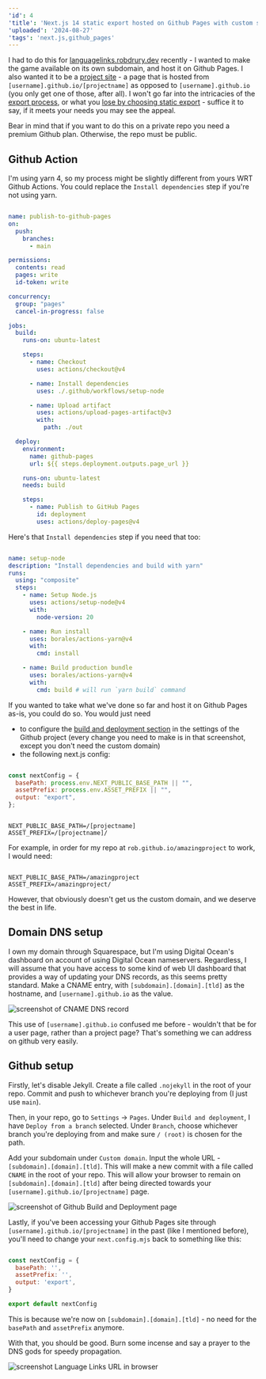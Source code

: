 ```yaml
---
'id': 4
'title': 'Next.js 14 static export hosted on Github Pages with custom subdomain'
'uploaded': '2024-08-27'
'tags': 'next.js,github_pages'
---
```


I had to do this for [languagelinks.robdrury.dev](https://languagelinks.robdrury.dev) recently - I wanted to make the game available on its own subdomain, and host it on Github Pages. I also wanted it to be a [project site](https://docs.github.com/en/pages/getting-started-with-github-pages/about-github-pages#types-of-github-pages-sites) - a page that is hosted from `[username].github.io/[projectname]` as opposed to `[username].github.io` (you only get one of those, after all). I won't go far into the intricacies of the [export process](https://nextjs.org/docs/app/building-your-application/deploying/static-exports#configuration), or what you [lose by choosing static export](https://nextjs.org/docs/app/building-your-application/deploying/static-exports#unsupported-features) - suffice it to say, if it meets your needs you may see the appeal.

Bear in mind that if you want to do this on a private repo you need a premium Github plan. Otherwise, the repo must be public.

## Github Action

I'm using yarn 4, so my process might be slightly different from yours WRT Github Actions. You could replace the `Install dependencies` step if you're not using yarn.

```yml,.github/workflows/publish.yml

name: publish-to-github-pages
on:
  push:
    branches:
      - main

permissions:
  contents: read
  pages: write
  id-token: write

concurrency:
  group: "pages"
  cancel-in-progress: false

jobs:
  build:
    runs-on: ubuntu-latest

    steps:
      - name: Checkout
        uses: actions/checkout@v4

      - name: Install dependencies
        uses: ./.github/workflows/setup-node

      - name: Upload artifact
        uses: actions/upload-pages-artifact@v3
        with:
          path: ./out

  deploy:
    environment:
      name: github-pages
      url: ${{ steps.deployment.outputs.page_url }}

    runs-on: ubuntu-latest
    needs: build

    steps:
      - name: Publish to GitHub Pages
        id: deployment
        uses: actions/deploy-pages@v4
```

Here's that `Install dependencies` step if you need that too:

```yml,.github/workflows/setup-node/action.yml

name: setup-node
description: "Install dependencies and build with yarn"
runs:
  using: "composite"
  steps:
    - name: Setup Node.js
      uses: actions/setup-node@v4
      with:
        node-version: 20

    - name: Run install
      uses: borales/actions-yarn@v4
      with:
        cmd: install

    - name: Build production bundle
      uses: borales/actions-yarn@v4
      with:
        cmd: build # will run `yarn build` command
```

If you wanted to take what we've done so far and host it on Github Pages as-is, you could do so. You would just need

- to configure the [build and deployment section](#Github%20setup) in the settings of the Github project (every change you need to make is in that screenshot, except you don't need the custom domain)
- the following next.js config:

```ts,next.config.mjs

const nextConfig = {
  basePath: process.env.NEXT_PUBLIC_BASE_PATH || "",
  assetPrefix: process.env.ASSET_PREFIX || "",
  output: "export",
};
```

```,.env.production

NEXT_PUBLIC_BASE_PATH=/[projectname]
ASSET_PREFIX=/[projectname]/
```

For example, in order for my repo at `rob.github.io/amazingproject` to work, I would need:

```,.env.production

NEXT_PUBLIC_BASE_PATH=/amazingproject
ASSET_PREFIX=/amazingproject/
```

However, that obviously doesn't get us the custom domain, and we deserve the best in life.

## Domain DNS setup

I own my domain through Squarespace, but I'm using Digital Ocean's dashboard on account of using Digital Ocean nameservers. Regardless, I will assume that you have access to some kind of web UI dashboard that provides a way of updating your DNS records, as this seems pretty standard. Make a CNAME entry, with `[subdomain].[domain].[tld]` as the hostname, and `[username].github.io` as the value.

![screenshot of CNAME DNS record](/4/dns_records.png)

This use of `[username].github.io` confused me before - wouldn't that be for a user page, rather than a project page? That's something we can address on github very easily.

## Github setup

Firstly, let's disable Jekyll. Create a file called `.nojekyll` in the root of your repo. Commit and push to whichever branch you're deploying from (I just use `main`).

Then, in your repo, go to `Settings` -> `Pages`. Under `Build and deployment`, I have `Deploy from a branch` selected. Under `Branch`, choose whichever branch you're deploying from and make sure `/ (root)` is chosen for the path.

Add your subdomain under `Custom domain`. Input the whole URL - `[subdomain].[domain].[tld]`. This will make a new commit with a file called `CNAME` in the root of your repo. This will allow your browser to remain on `[subdomain].[domain].[tld]` after being directed towards your `[username].github.io/[projectname]` page.

![screenshot of Github Build and Deployment page](/4/github_build_and_deployment.png)

Lastly, if you've been accessing your Github Pages site through `[username].github.io/[projectname]` in the past (like I mentioned before), you'll need to change your `next.config.mjs` back to something like this:

```ts,next.config.mjs

const nextConfig = {
  basePath: '',
  assetPrefix: '',
  output: 'export',
}

export default nextConfig
```

This is because we're now on `[subdomain].[domain].[tld]` - no need for the `basePath` and `assetPrefix` anymore.

With that, you should be good. Burn some incense and say a prayer to the DNS gods for speedy propagation.

![screenshot Language Links URL in browser](/4/language_links_url.png)
